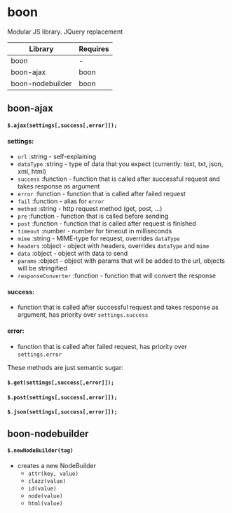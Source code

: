# boon
Modular JS library. JQuery replacement

| Library | Requires |
| --- | --- |
| boon | - |
|boon-ajax|boon
boon-nodebuilder|boon


## boon-ajax

#### `$.ajax(settings[,success[,error]]);`

#### settings:
* `url` :string - self-explaining
* `dataType` :string - type of data that you expect (currently: text, txt, json, xml, html)
* `success` :function - function that is called after successful request and takes response as argument
* `error` :function - function that is called after failed request
* `fail` :function - alias for `error`
* `method` :string - http request method (get, post, ...)
* `pre` :function - function that is called before sending
* `post` :function - function that is called after request is finished
* `timeout` :number - number for timeout in milliseconds
* `mime` :string - MIME-type for request, overrides `dataType`
* `headers` :object - object with headers, overrides `dataType` and `mime`
* `data` :object - object with data to send
* `params` :object - object with params that will be added to the url, objects will be stringified
* `responseConverter` :function - function that will convert the response

#### success:
* function that is called after successful request and takes response as argument, has priority over `settings.success`

#### error:
* function that is called after failed request, has priority over `settings.error`

These methods are just semantic sugar:

#### `$.get(settings[,success[,error]]);`
#### `$.post(settings[,success[,error]]);`
#### `$.json(settings[,success[,error]]);`

## boon-nodebuilder

#### `$.newNodeBuilder(tag)`
* creates a new NodeBuilder
    * `attr(key, value)`
    * `clazz(value)`
    * `id(value)`
    * `node(value)`
    * `html(value)`